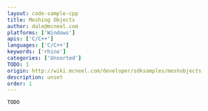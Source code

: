 ```yaml
---
layout: code-sample-cpp
title: Meshing Objects
author: dale@mcneel.com
platforms: ['Windows']
apis: ['C/C++']
languages: ['C/C++']
keywords: ['rhino']
categories: ['Unsorted']
TODO: 1
origin: http://wiki.mcneel.com/developer/sdksamples/meshobjects
description: unset
order: 1
---
```


```cpp
TODO
```
